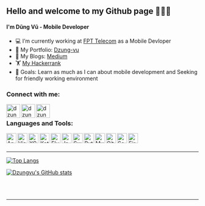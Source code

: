 ## Hello and welcome to my Github page 👋👋👋

#### I'm Dũng Vũ - Mobile Developer
- 💻 I’m currently working at [FPT Telecom][website] as a Mobile Devloper
- 💼 My Portfolio: [Dzung-vu](https://dzung-vu.herokuapp.com/)
- 📔 My Blogs: [Medium](https://thdng-39982.medium.com/)
- 🏋 [My Hackerrank][hackerrank]
- 🥅 Goals: Learn as much as I can about mobile development and Seeking for friendly working environment

### Connect with me:

[<img align="left" alt="dzungvuProfile | LinkedIn" width="36px" src="https://content.linkedin.com/content/dam/me/business/en-us/amp/brand-site/v2/bg/LI-Bug.svg.original.svg" />][linkedin]
[<img align="left" alt="dzungvuProfile | Instagram" width="36px" src="https://upload.wikimedia.org/wikipedia/commons/thumb/e/e7/Instagram_logo_2016.svg/1200px-Instagram_logo_2016.svg.png" />][instagram]
[<img align="left" alt="dzungvuProfile | Facebook" width="36px" src="https://cdn.icon-icons.com/icons2/2108/PNG/512/facebook_icon_130940.png" />][facebook]

<br />

### Languages and Tools:

<img align="left" alt="Android Studio" width="26px" src="https://i.pinimg.com/originals/4e/74/7c/4e747c82368d9681b75d54f56319dae7.png" />

<img align="left" alt="Visual Studio Code" width="26px" src="https://upload.wikimedia.org/wikipedia/commons/thumb/9/9a/Visual_Studio_Code_1.35_icon.svg/128px-Visual_Studio_Code_1.35_icon.svg.png" />

<img align="left" alt="XCode" width="26px" src="https://developer.apple.com/assets/elements/icons/xcode-12/xcode-12-96x96.png" />

<img align="left" alt="Kotlin" width="26px" src="https://cdn.worldvectorlogo.com/logos/kotlin-1.svg" />

<img align="left" alt="Flutter" width="26px" src="https://cdn.iconscout.com/icon/free/png-512/flutter-2038877-1720090.png" />

<img align="left" alt="Java" width="26px" src="https://upload.wikimedia.org/wikipedia/en/thumb/3/30/Java_programming_language_logo.svg/283px-Java_programming_language_logo.svg.png" />

<img align="left" alt="Swift" width="26px" src="https://image.flaticon.com/icons/png/512/919/919833.png" />

<img align="left" alt="Python" width="26px" src="https://cdn3.iconfinder.com/data/icons/logos-and-brands-adobe/512/267_Python-512.png" />

<img align="left" alt="MySql" width="26px" src="https://www.mysql.com/common/logos/logo-mysql-170x115.png" />

<img align="left" alt="Github" width="26px" src="https://pngimg.com/uploads/github/github_PNG20.png" />

<img align="left" alt="Sourcetree" width="26px" src="https://cdn4.iconfinder.com/data/icons/logos-and-brands/512/313_Sourcetree_logo-512.png" />

<img align="left" alt="Firebase" width="26px" src="https://img.icons8.com/color/452/firebase.png" />

<br />
<br />

---
[![Top Langs](https://github-readme-stats.vercel.app/api/top-langs/?username=dzungvu&theme=github_dark&layout=compact)](https://github.com/dzungvu?tab=repositories)

[![Dzungvu's GitHub stats](https://github-readme-stats.vercel.app/api?username=dzungvu&count_private=true&show_icons=true&theme=github_dark)](https://github.com/dzungvu?tab=repositories)

<br />
<br />

---

[website]: https://fpt.vn/
[youtube]: https://www.youtube.com/channel/UCMPcT_LClgMLIjtCzyjIu9g/videos?view_as=subscriber
[instagram]: https://instagram.com/thedungit.cs
[linkedin]: https://www.linkedin.com/in/dzungvucs/
[facebook]: https://www.facebook.com/thedungit.cs/
[gmail]: mailto://dzungvucs@gmail.com
[hackerrank]:https://www.hackerrank.com/thedung2709

<!-- More option for custom readme - visit https://github.com/anuraghazra/github-readme-stats -->
